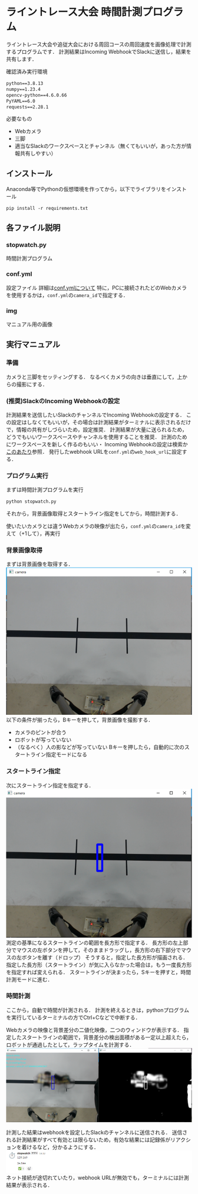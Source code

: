 # ライントレース大会 時間計測プログラム

ライントレース大会や追従大会における周回コースの周回速度を画像処理で計測するプログラムです．
計測結果はIncoming WebhookでSlackに送信し，結果を共有します．

確認済み実行環境
```
python==3.8.13
numpy==1.23.4
opencv-python==4.6.0.66
PyYAML==6.0
requests==2.28.1
```

必要なもの
- Webカメラ
- 三脚
- 適当なSlackのワークスペースとチャンネル（無くてもいいが，あった方が情報共有しやすい）

## インストール
Anaconda等でPythonの仮想環境を作ってから，以下でライブラリをインストール
```bash:pip
pip install -r requirements.txt
```

## 各ファイル説明
### stopwatch.py
時間計測プログラム

### conf.yml
設定ファイル
詳細は[conf.ymlについて](AboutConf.md)
特に，PCに接続されたどのWebカメラを使用するかは，`conf.yml`の`camera_id`で指定する．

### img
マニュアル用の画像

## 実行マニュアル
### 準備
カメラと三脚をセッティングする．
なるべくカメラの向きは垂直にして，上からの撮影にする．

### (推奨)SlackのIncoming Webhookの設定
計測結果を送信したいSlackのチャンネルでIncoming Webhookの設定する．
この設定はしなくてもいいが，その場合は計測結果がターミナルに表示されるだけで，情報の共有がしづらいため，設定推奨．
計測結果が大量に送られるため，どうでもいいワークスペースやチャンネルを使用することを推奨．
計測のためにワークスペースを新しく作るのもいい・
Incoming Webhookの設定は検索か[このあたり](https://qiita.com/ik-fib/items/b4a502d173a22b3947a0)参照．
発行したwebhook URLを`conf.yml`の`web_hook_url`に設定する．

### プログラム実行
まずは時間計測プログラムを実行
```python
python stopwatch.py
```
それから，背景画像取得とスタートライン指定をしてから，時間計測する．

使いたいカメラとは違うWebカメラの映像が出たら，`conf.yml`の`camera_id`を変えて（+1して），再実行

### 背景画像取得
まずは背景画像を取得する．
![背景画像取得](img/1.png)
以下の条件が揃ったら，Bキーを押して，背景画像を撮影する．
- カメラのピントが合う
- ロボットが写っていない
- （なるべく）人の影などが写っていない
Bキーを押したら，自動的に次のスタートライン指定モードになる

### スタートライン指定
次にスタートライン指定を指定する．
![スタートライン指定](img/2.png)
測定の基準になるスタートラインの範囲を長方形で指定する．
長方形の左上部分でマウスの左ボタンを押して，そのままドラッグし，長方形の右下部分でマウスの左ボタンを離す（ドロップ）
そうすると，指定した長方形が描画される．
指定した長方形（スタートライン）が気に入らなかった場合は，もう一度長方形を指定すれば変えられる．
スタートラインが決まったら，Sキーを押すと，時間計測モードに進む．

### 時間計測
ここから，自動で時間が計測される．
計測を終えるときは，pythonプログラムを実行しているターミナルの方でCtrl+Cなどで中断する．

Webカメラの映像と背景差分の二値化映像，二つのウィンドウが表示する．
指定したスタートラインの範囲で，背景差分の検出面積がある一定以上超えたら，ロボットが通過したとして，ラップタイムを計測する．
![時間計測（ロボットはぼかし処理してあるため，イメージ）](img/3.png)

計測した結果はwebhookを設定したSlackのチャンネルに送信される．
送信される計測結果がすべて有効とは限らないため，有効な結果には記録係がリアクションを着けるなど，分かるようにする．
![Slack側](img/4.png)
ネット接続が途切れていたり，webhook URLが無効でも，ターミナルには計測結果が表示される．